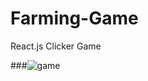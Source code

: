 # Farming-Game
React.js Clicker Game

###![game](https://user-images.githubusercontent.com/33184485/75174361-7ffd0300-5741-11ea-9863-7216a9d6485d.JPG)
